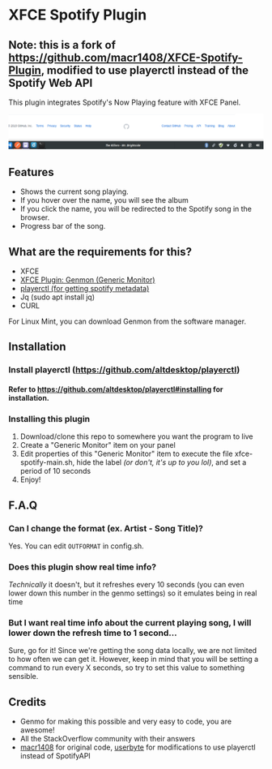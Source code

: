 # XFCE Spotify Plugin
## Note: this is a fork of https://github.com/macr1408/XFCE-Spotify-Plugin, modified to use playerctl instead of the Spotify Web API

This plugin integrates Spotify's Now Playing feature with XFCE Panel.

![example](example.png)

## Features

- Shows the current song playing.
- If you hover over the name, you will see the album
- If you click the name, you will be redirected to the Spotify song in the browser.
- Progress bar of the song.

## What are the requirements for this?

- XFCE
- [XFCE Plugin: Genmon (Generic Monitor)](https://goodies.xfce.org/projects/panel-plugins/xfce4-genmon-plugin)
- [playerctl (for getting spotify metadata)](https://github.com/altdesktop/playerctl)
- Jq (sudo apt install jq)
- CURL

For Linux Mint, you can download Genmon from the software manager.

## Installation

### Install playerctl (https://github.com/altdesktop/playerctl)
#### Refer to https://github.com/altdesktop/playerctl#installing for installation.

### Installing this plugin
1. Download/clone this repo to somewhere you want the program to live
2. Create a "Generic Monitor" item on your panel
3. Edit properties of this "Generic Monitor" item to execute the file xfce-spotify-main.sh, hide the label *(or don't, it's up to you lol)*, and set a period of 10 seconds
4. Enjoy!

## F.A.Q

### **Can I change the format (ex. Artist - Song Title)?**

Yes. You can edit `OUTFORMAT` in config.sh.

### **Does this plugin show real time info?**

*Technically* it doesn't, but it refreshes every 10 seconds (you can even lower down this number in the genmo settings) so it emulates being in real time

### **But I want real time info about the current playing song, I will lower down the refresh time to 1 second...**

Sure, go for it! Since we're getting the song data locally, we are not limited to how often we can get it. However, keep in mind that you will be setting a command to run every X seconds, so try to set this value to something sensible.

## Credits

- Genmo for making this possible and very easy to code, you are awesome!
- All the StackOverflow community with their answers
- [macr1408](https://github.com/macr1408) for original code, [userbyte](https://github.com/userbyte) for modifications to use playerctl instead of SpotifyAPI
